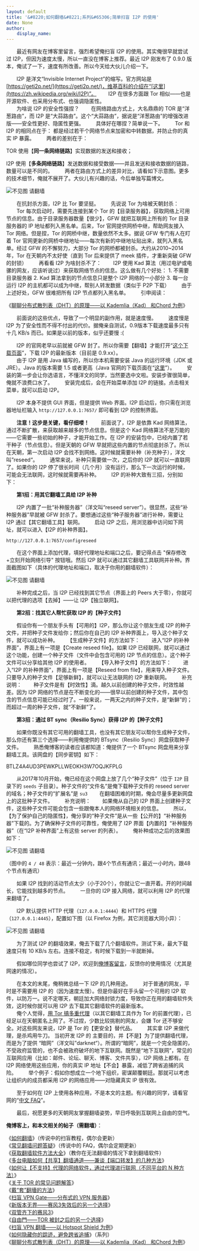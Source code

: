 ```yaml
---
layout: default
title: '&#8220;如何翻墙&#8221;系列&#65306;简单扫盲 I2P 的使用'
date: None
author:
    display_name: 
---
```


　　最近有网友在博客里留言，强烈希望俺扫盲 I2P 的使用。其实俺很早就尝试过 I2P，但因为速度太慢，所以一直没在博客上推荐。最近 I2P 刚发布了 0.9.0 版本，俺试了一下，速度有所改善。所以今天给大伙儿介绍一下。  
  
　　I2P 是洋文“Invisible Internet Project”的缩写。官方网站是 [https://geti2p.net/](https://geti2p.net/)，维基百科的介绍在“[这里](https://zh.wikipedia.org/wiki/I2P)”。 　　I2P 在很多方面跟 Tor 相似——也是开源软件、也采用分布式、也强调隐匿性。  
　　为啥说 I2P 的安全性强捏？ 　　在网络路由方式上，大名鼎鼎的 TOR 是“洋葱路由”，而 I2P 是“大蒜路由”。这个“大蒜路由”，据说是“洋葱路由”的增强改进版——安全性更好、隐匿性更强。 　　具体好在哪捏？简单说一下。 　　Tor 和 I2P 的相同点在于： 都是经过若干个网络节点来加密和中转数据，并防止你的真实 IP 暴露。 　　两者的差别在于：

TOR 使用【**同一条网络链路**】实现数据的发送和接收；

  
I2P 使用【**多条网络链路**】发送数据和接受数据——并且发送和接收数据的链路，数量可以是不同的。 　　两者在路由方式上的差异对比，请看如下示意图。更多的技术细节，俺就不展开了。大伙儿有兴趣的话，今后单独写篇博文。

![不见图 请翻墙](https://lh3.googleusercontent.com/o-uTSq98Ia1XqkNO58OJ6dOCqnxgSQwKed9PgStwC23PMaDAzllmdS-ArOabeCtsbWY4aB4G3YvqK_V4_qVkAyGKgNljgt7XqHoKLIHluFGADBMo4CQ)

  
　　在抗封杀方面，I2P 比 Tor 要坚挺。 　　先说说 Tor 为啥被天朝封杀： 　　Tor 每次启动时，需要先连接到某个 Tor 的【目录服务器】，获取网络上可用节点的信息。由于目录服务器数量【很少】，GFW 就把互联网上所有的 Tor 目录服务器的 IP 地址都列入黑名单。后来，Tor 官网提供网桥中继，帮助网友接入 Tor 网络。但是捏，Tor 的网桥中继，数量依然不太多。据说 GFW 专门有人在盯着 Tor 官网更新的网桥中继地址——每次有新的中继地址贴出来，就列入黑名单。经过 GFW 的不懈努力，大部分 Tor 的网桥都被封杀。大约从2010~2014年，Tor 在天朝内不太好使（直到 Tor 后来提供了 meek 插件，才重新突破 GFW 的封锁） 　　再看看 I2P 为啥封杀不了： 　　I2P 使用 Kad 算法（用过电驴或电骡的网友，应该听说过）来获取网络节点的信息。这么做有几个好处： 1. 不需要目录服务器 2. Kad 算法拿到的节点信息只是整个 I2P 网络的一小部分 3. 每一台运行 I2P 的主机都可以成为中继，帮别人转发数据（类似于 P2P 下载） 　　由于上述好处，GFW 很难把所有 I2P 节点都列入黑名单。 　　引申阅读：

《[聊聊分布式散列表（DHT）的原理——以 Kademlia（Kad） 和Chord 为例](https://program-think.blogspot.com/2017/09/Introduction-DHT-Kademlia-Chord.html)》

　　前面说的这些优点，导致了一个明显的副作用，就是速度慢。 　　速度慢是 I2P 为了安全性而不得不付出的代价。据俺亲自测试，0.9版本下载速度最多只有十几 KB/s 而已。如果是以前的版本，似乎还要慢 :(  
  
　　I2P 的官网老早以前就被 GFW 封了。所以你需要【翻墙】才能打开“[这个下载页面](https://geti2p.net/zh-cn/download)”，下载 I2P 的最新版本（目前是 0.9.xx）。  
　　由于 I2P 是用 Java 编写的，所以你本机需要安装 Java 的运行环境（JDK 或 JRE）。Java 的版本需要 1.5 或者更高（Java 官网的下载页面在“[这里](https://java.com/zh_CN/)”）。 　　安装的第一步会让你选语言，不懂洋文的同学，当然要选中文啦。安装步骤很简单，俺就不浪费口水了。 　　安装完成后，会在开始菜单添加 I2P 的链接。点击相关菜单，就可以启动 I2P。

　　I2P 本身不提供 GUI 界面，但是提供 Web 界面。I2P 启动后，你只需在浏览器地址栏输入 `http://127.0.0.1:7657/` 即可看到 I2P 的控制界面。

  
　　**注意！这步是关键，看仔细喽！** 　　前面说了，I2P 是依靠 Kad 网络算法，通过不断扩散，来获取越来越多的节点信息。但是这个 Kad 网络算法不是万能的——它需要一些初始的种子，才能开始工作。在 I2P 的安装包中，已经内置了若干种子（节点信息）。但是天朝的 GFW 早就把这些内置的节点彻底封杀了。所以在天朝，第一次启动 I2P 会找不到网络。这时候就需要补种（补充种子），洋文叫”reseed“。 　　通常来说，补种只需要做一次，之后你的 I2P 就可以一直联网了。如果你的 I2P 停了很长时间（几个月）没有运行，那么下一次运行的时候，可能会无法联网，这时候就需要再补种。 　　I2P 的补种大致有三招，分别如下：

　　**第1招：用其它翻墙工具给 I2P 补种**

　　I2P 内置了一批“补种服务器”（洋文叫“reseed server”）。很显然，这些“补种服务器”早就被 GFW 封杀了。要想通过这些“种子服务器”进行补种，需要让 I2P 通过【其它翻墙工具】联网。 　　启动 I2P 之后，用浏览器中访问如下网址，就可以进入【I2P 的补种界面】。

`http://127.0.0.1:7657/configreseed`

　　在这个界面上添加代理，填好代理地址和端口之后，要记得点击 "保存修改+立刻开始网络引导" 按钮哦。然后 I2P 就可以通过其它翻墙工具联网并补种。界面截图如下（具体的代理地址和端口，取决于你用的翻墙软件）：

![不见图 请翻墙](https://lh4.googleusercontent.com/T1WMrMyvpFTMNAUDx5oeCYzlozrPzJJd25pY27XsRQO6LnvpvfO0n7QkPoo__gy66RL2bd5jSIw8pfRiHS9yWP_UpD8_XrGFm5q73usyiMD5gfOwvA)

　　补种完成之后，当 I2P 已经找到其它节点（界面上的 Peers 大于零），你就可以把代理的选项【去掉】——让 I2P【独立联网】。

　　**第2招：找其它人帮忙获取 I2P 的【种子文件】**

　　假设你有一个朋友手头有【可用的】I2P，那么你让这个朋友生成 I2P 的种子文件，并把种子文件发给你；然后你在自己的 I2P 补种界面上，导入这个种子文件，就可以成功补种。 　　【生成种子文件】的方法如下： 　　进入“I2P 的补种界面”，界面上有一项是【Create reseed file】。如果 I2P 已经联网，就可以通过这个功能，创建一个种子文件（文件中会包含可用的 I2P 节点的信息）。这个种子文件可以分享给其他 I2P 的使用者。 　　【导入种子文件】的方法如下： 　　进入“I2P 的补种界面”，界面上有一项是【Reseed from file】，用来导入种子文件。只要导入的种子文件【足够新鲜】，就可以让无法联网的 I2P 重新联网。 　　补充说明： 　　种子文件是有【时效性】滴。越久以前创建的种子文件，时效性越差。因为 I2P 网络的节点是在不断变化的——很早以前创建的种子文件，其中包含的节点信息可能已经过时了。一般来说，一两天之内的种子文件，是“新鲜”的；而超过一周的种子文件，就“不新鲜”了。

　　**第3招：通过 BT sync（Resilio Sync）获得 I2P 的【种子文件】**

　　如果你既没有其它可用的翻墙工具，也没有其它朋友可以帮你生成种子文件，那么你还有第三个选择——利用俺提供的 BTsync（Resilio Sync）网盘获取种子文件。 　　熟悉俺博客的读者应该都知道：俺提供了一个 BTsync 网盘用来分享翻墙工具。该网盘的【同步密钥】如下：

BTLZ4A4UD3PEWKPLLWEOKH3W7OQJKFPLG

　　从2017年10月开始，俺已经在这个网盘上放了几个“种子文件”（位于 `I2P` 目录下的 `seeds` 子目录）。种子文件的“文件名”是俺下载种子文件的 reseed server 的域名；种子文件的“扩展名”是 `su3` 　　在翻墙困难的时期，俺会尽量多更新网盘上的这批种子文件。 　　补充说明： 　　如果俺从自己的 I2P 界面上创建种子文件，这些种子文件可能会包含一些跟俺本人的网络环境相关的信息。 　　所以，【为了保护自己的隐匿性】，俺分享的“种子文件”是从一些【公开的】“补种服务器”下载的。为了确保种子文件的可靠性，俺使用了 I2P 界面【内置的】“补种服务器”（在“I2P 补种界面”上有这些 server 的列表）。 　　俺补种成功之后的效果图如下：

![不见图 请翻墙](https://lh4.googleusercontent.com/6NujhJDgYrvkfnYSxGXY4HomlpRPWqCm__vrWl_s89q7cK3a0_vadIfIRGXS2JPwDIwArMILOjm6o1GOW9WGBLuDGUuxXYLOxABF2cZHpKWU1pR9Bg)

（图中的 `4 / 48` 表示：最近一分钟内，跟4个节点有通讯；最近一小时内，跟48个节点有通讯）

　　如果 I2P 找到的活动节点太少（小于20个），你就让它一直开着。开的时间越长，它能找到越多的节点。 　　一旦你的 I2P 接入网络，就可以利用 I2P 的代理来翻墙了。

　　I2P 默认提供 HTTP 代理（`127.0.0.1:4444`）和 HTTPS 代理（`127.0.0.1:4445`），配置如下图（以 Firefox 为例，其它浏览器大同小异）：

  

![不见图 请翻墙](https://lh6.googleusercontent.com/gmPWIry3s1ZX6241mtihKrDa_zfB-f9qITc4XuGJHGQLf2u3VO1G_x0UsMEb08cigMY3zeExU9MZz8iu5rHWKVWgODhBJZ1I_ad9OXSZT8u0_Jt6sQ)

  
　　为了测试 I2P 的翻墙效果，俺去下载了几个翻墙软件。测试下来，最大下载速度只有 10 KB/s 左右。连接不稳定，有时候下载到一半就断掉。

　　假如哪位同学也尝试了 I2P，欢迎到[俺博客留言](https://program-think.blogspot.com/2012/06/gfw-i2p.html)，反馈你的使用情况（尤其是网速的情况）。

　　在本文的末尾，俺稍微总结一下 I2P 的几种用途。 　　对于普通的网友，平时是不需要用 I2P 的（因为速度太慢）。但是你最好在手头留一个可用的 I2P 软件，以防万一。说不定哪天，朝廷加大网络封锁力度，导致你正在用的翻墙软件失效，这时候你就可以用 I2P 去下载其它翻墙软件的最新版本。  
　　俺个人觉得，[用 Tor 搞多重代理](https://program-think.blogspot.com/2012/03/howto-cover-your-tracks-5.html)（以其它翻墙工具作为 Tor 的前置代理），已经足以在天朝匿名上网了。不过捏，少数比较挑剔的网友，会嫌 Tor 还不够安全。对这些网友来说，I2P 是 Tor 的【更安全】替代品。 　　其实拿 I2P 来做代理，是杀鸡用牛刀。 当初开发 I2P 的 主要目的，并【不是】为了提供翻墙代理，而是为了提供 “暗网”（洋文叫”darknet“）。所谓的“暗网”，就是一个完全隐匿的，不受政府监管的，也不会被政府破坏的地下互联网。既然是“地下互联网”，常见的互联网应用（比如：邮件、论坛、聊天、博客、文件共享），I2P 网络上都有。在 I2P 网络使用这些应用，你的真实 IP 地址【不会】暴露，减低了跨省追捕的风险。 　　举个例子：假如你想成立一个地下组织，密谋颠覆朝廷。那就可以考虑让组织内的成员都采用 I2P 的网络应用——对隐藏真实 IP 很有效。

　　至于如何在 I2P 上使用各种应用，不是本文的主题。有兴趣的同学，请看官网的“[中文 FAQ](https://geti2p.net/zh-cn/faq)”。

　　最后，祝愿更多的天朝网友掌握翻墙姿势，早日呼吸到互联网上自由的空气。

**俺博客上，和本文相关的帖子（需翻墙）**：

  
《[如何翻墙](https://program-think.blogspot.com/2009/05/how-to-break-through-gfw.html)》（传说中的扫盲教程，偶尔会更新）  
《[常见翻墙问题答疑](https://program-think.blogspot.com/2011/09/gfw-faq.html)》（传说中的 FAQ，偶尔会定期更新）  
《[获取翻墙软件方法大全](https://program-think.blogspot.com/2011/03/how-to-get-gfw-tools.html)》（教你在无法翻墙的情况下拿到翻墙软件）  
《[多台电脑如何【共享】翻墙通道——兼谈【端口转发】的几种方法](https://program-think.blogspot.com/2013/01/cross-host-use-gfw-tool.html)》  
《[如何让【不支持】代理的网络软件，通过代理进行联网（不同平台的 N 种方法）](https://program-think.blogspot.com/2019/04/Proxy-Tricks.html)》  
《[关于 TOR 的常见问题解答](https://program-think.blogspot.com/2013/11/tor-faq.html)》  
《[戴“套”翻墻的方法](https://program-think.blogspot.com/2009/09/break-through-gfw-with-tor.html)》  
《[扫盲 VPN Gate——分布式的 VPN 服务器](https://program-think.blogspot.com/2013/04/gfw-vpngate.html)》  
《[新版本无界——赛风3失效后的另一个选择](https://program-think.blogspot.com/2011/12/gfw-wujie.html)》  
《[双管齐下的赛风3](https://program-think.blogspot.com/2011/10/gfw-psiphon.html)》  
《[自由門——TOR 被封之后的另一个选择](https://program-think.blogspot.com/2010/03/choose-free-gate.html)》  
《[扫盲 VPN 翻墙——以 Hotspot Shield 为例](https://program-think.blogspot.com/2011/09/gfw-vpn-hotspot-shield.html)》  
《[如何隐藏你的踪迹，避免跨省追捕](https://program-think.blogspot.com/2010/04/howto-cover-your-tracks-0.html)》（系列）  
《[聊聊分布式散列表（DHT）的原理——以 Kademlia（Kad） 和Chord 为例](https://program-think.blogspot.com/2017/09/Introduction-DHT-Kademlia-Chord.html)》

